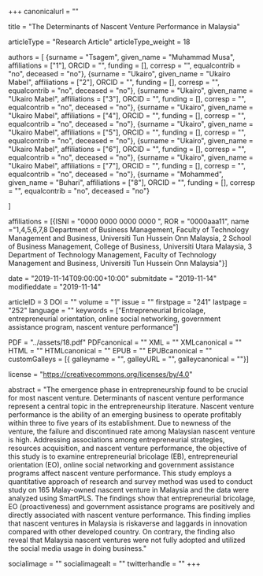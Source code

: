 +++
canonicalurl = ""

title = "The Determinants of Nascent Venture Performance in Malaysia"

articleType = "Research Article"
articleType_weight = 18

authors = [
  {surname = "Tsagem",  given_name = "Muhammad Musa",  affiliations = ["1"],  ORCID = "", funding = [], corresp = "", equalcontrib = "no", deceased = "no"},
  {surname = "Ukairo",  given_name = "Ukairo Mabel",  affiliations = ["2"],  ORCID = "", funding = [], corresp = "", equalcontrib = "no", deceased = "no"},
  {surname = "Ukairo",  given_name = "Ukairo Mabel",  affiliations = ["3"],  ORCID = "", funding = [], corresp = "", equalcontrib = "no", deceased = "no"},
  {surname = "Ukairo",  given_name = "Ukairo Mabel",  affiliations = ["4"],  ORCID = "", funding = [], corresp = "", equalcontrib = "no", deceased = "no"},
  {surname = "Ukairo",  given_name = "Ukairo Mabel",  affiliations = ["5"],  ORCID = "", funding = [], corresp = "", equalcontrib = "no", deceased = "no"},
  {surname = "Ukairo",  given_name = "Ukairo Mabel",  affiliations = ["6"],  ORCID = "", funding = [], corresp = "", equalcontrib = "no", deceased = "no"},
  {surname = "Ukairo",  given_name = "Ukairo Mabel",  affiliations = ["7"],  ORCID = "", funding = [], corresp = "", equalcontrib = "no", deceased = "no"},
  {surname = "Mohammed",  given_name = "Buhari",  affiliations = ["8"],  ORCID = "", funding = [], corresp = "", equalcontrib = "no", deceased = "no"}
  
]

affiliations = [{ISNI = "0000 0000 0000 0000 ", ROR = "0000aaa11", name ="1,4,5,6,7,8 Department of Business Management, Faculty of Technology Management and Business, Universiti Tun Hussein Onn Malaysia, 2 School of Business Management, College of Business, Universiti Utara Malaysia, 3 Department of Technology Management, Faculty of Technology Management and Business, Universiti Tun Hussein Onn Malaysia"}]

date = "2019-11-14T09:00:00+10:00"
submitdate = "2019-11-14"
modifieddate = "2019-11-14"

articleID = 3
DOI = ""
volume = "1"
issue = ""
firstpage = "241"
lastpage = "252"
language = ""
keywords = ["Entrepreneurial bricolage, entrepreneurial orientation, online social networking, government assistance program, nascent venture performance"]


PDF = "../assets/18.pdf"
PDFcanonical = ""
XML = ""
XMLcanonical = ""
HTML = ""
HTMLcanonical = ""
EPUB = ""
EPUBcanonical = ""
customGalleys = [{ galleyname = "", galleyURL = "", galleycanonical = ""}]

license = "https://creativecommons.org/licenses/by/4.0"

abstract = "The emergence phase in entrepreneurship found to be crucial for most nascent venture. Determinants of nascent venture performance represent a central topic in the entrepreneurship literature. Nascent venture performance is the ability of an emerging business to operate profitably within three to five years of its establishment. Due to newness of the venture, the failure and discontinued rate among Malaysian nascent venture is high. Addressing associations among entrepreneurial strategies, resources acquisition, and nascent venture performance, the objective of this study is to examine entrepreneurial bricolage (EB), entrepreneurial orientation (EO), online social networking and government assistance programs affect nascent venture performance. This study employs a quantitative approach of research and survey method was used to conduct study on 165 Malay-owned nascent venture in Malaysia and the data were analyzed using SmartPLS. The findings show that entrepreneurial bricolage, EO (proactiveness) and government assistance programs are positively and directly associated with nascent venture performance. This finding implies that nascent ventures in Malaysia is riskaverse and laggards in innovation compared with other developed country. On contrary, the finding also reveal that Malaysia nascent ventures were not fully adopted and utilized the social media usage in doing business."


socialimage = ""
socialimagealt = ""
twitterhandle = ""
+++

